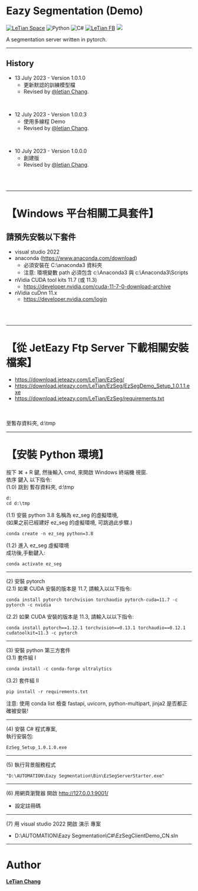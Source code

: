 # Eazy Segmentation (Demo)
[![LeTian Space](https://img.shields.io/badge/GitHub-100000?style=for-the-badge&logo=github&logoColor=white)](https://lloydztw.github.io/mysite/)
![Python](https://img.shields.io/badge/python-3670A0?style=for-the-badge&logo=python&logoColor=ffdd54)
![C#](https://img.shields.io/badge/c%23-%23239120.svg?style=for-the-badge&logo=c-sharp&logoColor=white)
[![LeTian FB](https://img.shields.io/badge/Facebook-1877F2?style=for-the-badge&logo=facebook&logoColor=white)](https://www.facebook.com/letian.chang)
[![](https://img.shields.io/badge/Gmail-D14836?style=for-the-badge&logo=gmail&logoColor=white)](mailto:lloydz.tw@gmail.com)

A segmentation server written in pytorch.

------------------------------------------------------------------

## History
- 13 July 2023 - Version 1.0.1.0
    - 更新默認的訓練模型檔
    - Revised by [@letian Chang](https://lloydztw.github.io/mysite/).
<br>

- 12 July 2023 - Version 1.0.0.3
    - 使用多線程 Demo
    - Revised by [@letian Chang](https://lloydztw.github.io/mysite/).
<br>

- 10 July 2023 - Version 1.0.0.0
    - 創建版
    - Revised by [@letian Chang](https://lloydztw.github.io/mysite/).
<br>
<br>

------------------------------------------------------------------
# 【Windows 平台相關工具套件】
## 請預先安裝以下套件
- visual studio 2022
- anaconda (https://www.anaconda.com/download)
    - 必須安裝在 C:\anaconda3 資料夾
    - 注意: 環境變數 path 必須包含 c:\Anaconda3 與 c:\Anaconda3\Scripts
- nVidia CUDA tool kits 11.7 (或 11.3)
    - https://developer.nvidia.com/cuda-11-7-0-download-archive
- nVidia cuDnn 11.x
    - https://developer.nvidia.com/login

<br/><br/>

------------------------------------------------------------------
# 【從 JetEazy Ftp Server 下載相關安裝檔案】
- https://download.jeteazy.com/LeTian/EzSeg/
- https://download.jeteazy.com/LeTian/EzSeg/EzSegDemo_Setup_1.0.1.1.exe
- https://download.jeteazy.com/LeTian/EzSeg/requirements.txt 
<br/>
<br/>
至暫存資料夾, d:\tmp
<br/>

------------------------------------------------------------------
# 【安裝 Python 環境】

按下 &#8984; + R 鍵, 然後輸入 cmd, 來開啟 Windows 終端機 視窗.<br/>
依序 鍵入 以下指令: <br/>
(1.0) 跳到 暫存資料夾, d:\tmp
```
d:
cd d:\tmp
```
(1.1) 安裝 python 3.8 名稱為 ez_seg 的虛擬環境,<br/> 
    (如果之前已經建好 ez_seg 的虛擬環境, 可跳過此步驟.)

```
conda create -n ez_seg python=3.8
```
(1.2) 進入 ez_seg 虛擬環境<br/>
成功後,手動鍵入:
```    
conda activate ez_seg
```
------------------------------------------------------------------
(2) 安裝 pytorch<br/>
(2.1) 如果 CUDA 安裝的版本是 11.7, 請輸入以以下指令:
```
conda install pytorch torchvision torchaudio pytorch-cuda=11.7 -c pytorch -c nvidia
```
(2.2) 如果 CUDA 安裝的版本是 11.3, 請輸入以以下指令:
```
conda install pytorch==1.12.1 torchvision==0.13.1 torchaudio==0.12.1 cudatoolkit=11.3 -c pytorch
```
------------------------------------------------------------------
(3) 安裝 python 第三方套件<br/>
(3.1) 套件組 I
```
conda install -c conda-forge ultralytics
```
(3.2) 套件組 II
```
pip install -r requirements.txt
```

注意: 使用 conda list 檢查
fastapi, uvicorn, python-multipart, jinja2 
是否都正確被安裝!

------------------------------------------------------------------
(4) 安裝 C# 程式專案,<br/>
    執行安裝包:

```
EzSeg_Setup_1.0.1.0.exe
```
------------------------------------------------------------------
(5) 執行背景服務程式

```
"D:\AUTOMATION\Eazy Segmentation\Bin\EzSegServerStarter.exe"
```
------------------------------------------------------------------
(6) 用網頁瀏覽器 開啟 http://127.0.0.1:9001/
- 設定註冊碼

------------------------------------------------------------------
(7) 用 visual studio 2022 開啟 演示 專案
- D:\AUTOMATION\Eazy Segmentation\C#\EzSegClientDemo_CN.sln

------------------------------------------------------------------
# Author
**[LeTian Chang](mailto:lloydz.tw@gmail.com)**
<br/>
    

